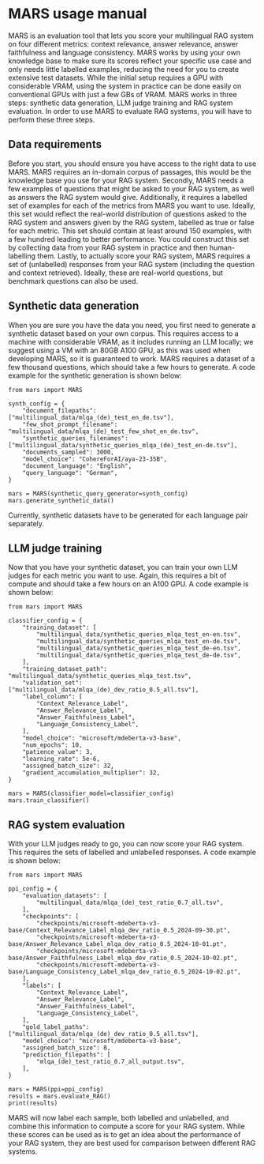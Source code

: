 # MARS usage manual #
MARS is an evaluation tool that lets you score your multilingual RAG system on four different metrics: context relevance, answer relevance, answer faithfulness and language consistency. MARS works by using your own knowledge base to make sure its scores reflect your specific use case and only needs little labelled examples, reducing the need for you to create extensive test datasets. While the initial setup requires a GPU with considerable VRAM, using the system in practice can be done easily on conventional GPUs with just a few GBs of VRAM. MARS works in three steps: synthetic data generation, LLM judge training and RAG system evaluation. In order to use MARS to evaluate RAG systems, you will have to perform these three steps.

## Data requirements ##
Before you start, you should ensure you have access to the right data to use MARS. MARS requires an in-domain corpus of passages, this would be the knowledge base you use for your RAG system. Secondly, MARS needs a few examples of questions that might be asked to your RAG system, as well as answers the RAG system would give. Additionally, it requires a labelled set of examples for each of the metrics from MARS you want to use. Ideally, this set would reflect the real-world distribution of questions asked to the RAG system and answers given by the RAG system, labelled as true or false for each metric. This set should contain at least around 150 examples, with a few hundred leading to better performance. You could construct this set by collecting data from your RAG system in practice and then human-labelling them. Lastly, to actually score your RAG system, MARS requires a set of (unlabelled) responses from your RAG system (including the question and context retrieved). Ideally, these are real-world questions, but benchmark questions can also be used.

## Synthetic data generation ##
When you are sure you have the data you need, you first need to generate a synthetic dataset based on your own corpus. This requires access to a machine with considerable VRAM, as it includes running an LLM locally; we suggest using a VM with an 80GB A100 GPU, as this was used when developing MARS, so it is guaranteed to work. MARS requires a dataset of a few thousand questions, which should take a few hours to generate. A code example for the synthetic generation is shown below:
```
from mars import MARS

synth_config = {
    "document_filepaths": ["multilingual_data/mlqa_(de)_test_en_de.tsv"],
    "few_shot_prompt_filename": "multilingual_data/mlqa_(de)_test_few_shot_en_de.tsv",
    "synthetic_queries_filenames": ["multilingual_data/synthetic_queries_mlqa_(de)_test_en-de.tsv"],
    "documents_sampled": 3000,
    "model_choice": "CohereForAI/aya-23-35B",
    "document_language": "English",
    "query_language": "German",
}

mars = MARS(synthetic_query_generator=synth_config)
mars.generate_synthetic_data()
```
Currently, synthetic datasets have to be generated for each language pair separately.

## LLM judge training ##
Now that you have your synthetic dataset, you can train your own LLM judges for each metric you want to use. Again, this requires a bit of compute and should take a few hours on an A100 GPU. A code example is shown below:
```
from mars import MARS

classifier_config = {
    "training_dataset": [
        "multilingual_data/synthetic_queries_mlqa_test_en-en.tsv",
        "multilingual_data/synthetic_queries_mlqa_test_en-de.tsv",
        "multilingual_data/synthetic_queries_mlqa_test_de-en.tsv",
        "multilingual_data/synthetic_queries_mlqa_test_de-de.tsv",
    ],
    "training_dataset_path": "multilingual_data/synthetic_queries_mlqa_test.tsv",
    "validation_set": ["multilingual_data/mlqa_(de)_dev_ratio_0.5_all.tsv"],
    "label_column": [
        "Context_Relevance_Label",
        "Answer_Relevance_Label",
        "Answer_Faithfulness_Label",
        "Language_Consistency_Label",
    ],
    "model_choice": "microsoft/mdeberta-v3-base",
    "num_epochs": 10,
    "patience_value": 3,
    "learning_rate": 5e-6,
    "assigned_batch_size": 32,
    "gradient_accumulation_multiplier": 32,
}

mars = MARS(classifier_model=classifier_config)
mars.train_classifier()
```

## RAG system evaluation ##
With your LLM judges ready to go, you can now score your RAG system. This requires the sets of labelled and unlabelled responses. A code example is shown below:
```
from mars import MARS

ppi_config = {
    "evaluation_datasets": [
        "multilingual_data/mlqa_(de)_test_ratio_0.7_all.tsv",
    ],
    "checkpoints": [
        "checkpoints/microsoft-mdeberta-v3-base/Context_Relevance_Label_mlqa_dev_ratio_0.5_2024-09-30.pt",
        "checkpoints/microsoft-mdeberta-v3-base/Answer_Relevance_Label_mlqa_dev_ratio_0.5_2024-10-01.pt",
        "checkpoints/microsoft-mdeberta-v3-base/Answer_Faithfulness_Label_mlqa_dev_ratio_0.5_2024-10-02.pt",
        "checkpoints/microsoft-mdeberta-v3-base/Language_Consistency_Label_mlqa_dev_ratio_0.5_2024-10-02.pt",
    ],
    "labels": [
        "Context_Relevance_Label",
        "Answer_Relevance_Label",
        "Answer_Faithfulness_Label",
        "Language_Consistency_Label",
    ],
    "gold_label_paths": ["multilingual_data/mlqa_(de)_dev_ratio_0.5_all.tsv"],
    "model_choice": "microsoft/mdeberta-v3-base",
    "assigned_batch_size": 8,
    "prediction_filepaths": [
        "mlqa_(de)_test_ratio_0.7_all_output.tsv",
    ],
}

mars = MARS(ppi=ppi_config)
results = mars.evaluate_RAG()
print(results)
```
MARS will now label each sample, both labelled and unlabelled, and combine this information to compute a score for your RAG system. While these scores can be used as is to get an idea about the performance of your RAG system, they are best used for comparison between different RAG systems.
